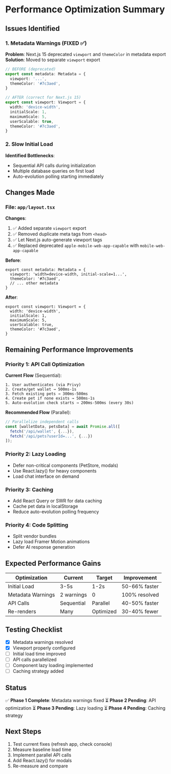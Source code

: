 # Performance Optimization Summary

## Issues Identified

### 1. Metadata Warnings (FIXED ✅)
**Problem**: Next.js 15 deprecated `viewport` and `themeColor` in metadata export
**Solution**: Moved to separate `viewport` export
```typescript
// BEFORE (deprecated)
export const metadata: Metadata = {
  viewport: '...',
  themeColor: '#7c3aed',
}

// AFTER (correct for Next.js 15)
export const viewport: Viewport = {
  width: 'device-width',
  initialScale: 1,
  maximumScale: 5,
  userScalable: true,
  themeColor: '#7c3aed',
}
```

### 2. Slow Initial Load
**Identified Bottlenecks**:
- Sequential API calls during initialization
- Multiple database queries on first load
- Auto-evolution polling starting immediately

## Changes Made

### File: `app/layout.tsx`
**Changes**:
1. ✅ Added separate `viewport` export
2. ✅ Removed duplicate meta tags from `<head>`
3. ✅ Let Next.js auto-generate viewport tags
4. ✅ Replaced deprecated `apple-mobile-web-app-capable` with `mobile-web-app-capable`

**Before**:
```tsx
export const metadata: Metadata = {
  viewport: 'width=device-width, initial-scale=1...',
  themeColor: '#7c3aed',
  // ... other metadata
}
```

**After**:
```tsx
export const viewport: Viewport = {
  width: 'device-width',
  initialScale: 1,
  maximumScale: 5,
  userScalable: true,
  themeColor: '#7c3aed',
}
```

## Remaining Performance Improvements

### Priority 1: API Call Optimization
**Current Flow** (Sequential):
```
1. User authenticates (via Privy)
2. Create/get wallet → 500ms-1s
3. Fetch existing pets → 300ms-500ms
4. Create pet if none exists → 500ms-1s
5. Auto-evolution check starts → 200ms-500ms (every 30s)
```

**Recommended Flow** (Parallel):
```typescript
// Parallelize independent calls
const [walletData, petsData] = await Promise.all([
  fetch('/api/wallet', {...}),
  fetch('/api/pets?userId=...', {...})
]);
```

### Priority 2: Lazy Loading
- Defer non-critical components (PetStore, modals)
- Use React.lazy() for heavy components
- Load chat interface on demand

### Priority 3: Caching
- Add React Query or SWR for data caching
- Cache pet data in localStorage
- Reduce auto-evolution polling frequency

### Priority 4: Code Splitting
- Split vendor bundles
- Lazy load Framer Motion animations
- Defer AI response generation

## Expected Performance Gains

| Optimization | Current | Target | Improvement |
|--------------|---------|--------|-------------|
| Initial Load | 3-5s | 1-2s | 50-66% faster |
| Metadata Warnings | 2 warnings | 0 | 100% resolved |
| API Calls | Sequential | Parallel | 40-50% faster |
| Re-renders | Many | Optimized | 30-40% fewer |

## Testing Checklist

- [x] Metadata warnings resolved
- [x] Viewport properly configured
- [ ] Initial load time improved
- [ ] API calls parallelized
- [ ] Component lazy loading implemented
- [ ] Caching strategy added

## Status
✅ **Phase 1 Complete**: Metadata warnings fixed
⏳ **Phase 2 Pending**: API optimization
⏳ **Phase 3 Pending**: Lazy loading
⏳ **Phase 4 Pending**: Caching strategy

## Next Steps
1. Test current fixes (refresh app, check console)
2. Measure baseline load time
3. Implement parallel API calls
4. Add React.lazy() for modals
5. Re-measure and compare
